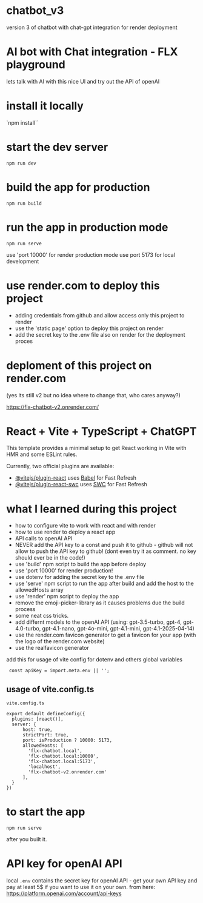 # chatbot_v3
version 3 of chatbot with chat-gpt integration for render deployment

# AI bot with Chat integration - FLX playground 

lets talk with AI with this nice UI and try out the API of openAI

# install it locally
`npm install``

# start the dev server

`npm run dev`
# build the app for production

`npm run build`

# run the app in production mode
`npm run serve`

use 'port 10000' for render production mode
use port 5173 for local development


# use render.com to deploy this project

- adding credentials from github and allow access only this project to render
- use the 'static page' option to deploy this project on render
- add the secret key to the .env file also on render for the deployment proces

# deploment of this project on render.com
(yes its still v2 but no idea where to change that, who cares anyway?)

https://flx-chatbot-v2.onrender.com/

# React + Vite + TypeScript + ChatGPT

This template provides a minimal setup to get React working in Vite with HMR and some ESLint rules.

Currently, two official plugins are available:

- [@vitejs/plugin-react](https://github.com/vitejs/vite-plugin-react/blob/main/packages/plugin-react/README.md) uses [Babel](https://babeljs.io/) for Fast Refresh
- [@vitejs/plugin-react-swc](https://github.com/vitejs/vite-plugin-react-swc) uses [SWC](https://swc.rs/) for Fast Refresh


# what I learned during this project
- how to configure vite to work with react and with render
- how to use render to deploy a react app
- API calls to openAI API
- NEVER add the API key to a const and push it to github - github will not allow to push the API key to github!
(dont even try it as comment. no key should ever be in the code!)
- use 'build' npm script to build the app before deploy
- use 'port 10000' for render production!
- use dotenv for adding the secret key to the .env file
- use 'serve' npm script to run the app after build and add the host to the allowedHosts array
- use 'render' npm script to deploy the app
- remove the emoji-picker-library as it causes problems due the build process 
- some neat css tricks.
- add differnt models to the openAI API (using: gpt-3.5-turbo,  gpt-4, gpt-4.0-turbo, gpt-4.1-nano, gpt-4o-mini, gpt-4.1-mini, gpt-4.1-2025-04-14)
- use the render.com favicon generator to get a favicon for your app (with the logo of the render.com website)
- use the realfavicon generator



add this for usage of vite config for dotenv and others global variables

` const apiKey = import.meta.env || '';`

## usage of vite.config.ts

`vite.config.ts`

```
export default defineConfig({
  plugins: [react()],
  server: {
      host: true,
      strictPort: true,
      port: isProduction ? 10000: 5173,
      allowedHosts: [
        'flx-chatbot.local',
        'flx-chatbot.local:10000',
        'flx-chatbot.local:5173',
        'localhost',
        'flx-chatbot-v2.onrender.com'
      ],
  }
})
```




# to start the app
`npm run serve`

after you built it. 

# API key for openAI API

local `.env` contains the secret key for openAI API - get your own API key and pay at least 5$ if you want to use it on your own. from here: https://platform.openai.com/account/api-keys


